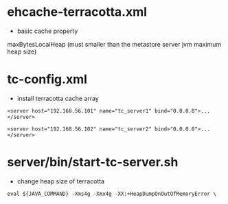 # ehcache-terracotta.xml

* basic cache property

maxBytesLocalHeap (must smaller than the metastore server jvm maximum heap size)

# tc-config.xml

* install terracotta cache array

`<server host="192.168.56.101" name="tc_server1" bind="0.0.0.0">...</server>`

`<server host="192.168.56.102" name="tc_server2" bind="0.0.0.0">...</server>`

# server/bin/start-tc-server.sh

* change heap size of terracotta 

`eval ${JAVA_COMMAND} -Xms4g -Xmx4g -XX:+HeapDumpOnOutOfMemoryError \`

